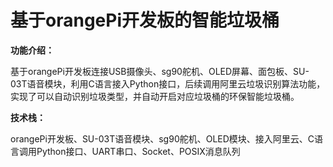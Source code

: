 # **基于orangePi开发板的智能垃圾桶**

**功能介绍：**

基于orangePi开发板连接USB摄像头、sg90舵机、OLED屏幕、面包板、SU-03T语音模块，利用C语言接入Python接口，后续调用阿里云垃圾识别算法功能，实现了可以自动识别垃圾类型，并自动开启对应垃圾桶的环保智能垃圾桶。  

**技术栈：**

orangePi开发板、SU-03T语音模块、sg90舵机、OLED模块、接入阿里云、C语言调用Python接口、UART串口、Socket、POSIX消息队列
